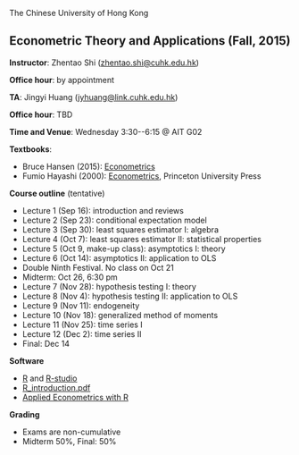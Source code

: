 The Chinese University of Hong Kong
## Econometric Theory and Applications (Fall, 2015)

**Instructor**: Zhentao Shi (zhentao.shi@cuhk.edu.hk)

**Office hour**: by appointment

**TA**: Jingyi Huang (jyhuang@link.cuhk.edu.hk)

**Office hour**: TBD

**Time and Venue**: Wednesday 3:30--6:15 @ AIT G02

**Textbooks**: 

* Bruce Hansen (2015): [Econometrics](http://www.ssc.wisc.edu/~bhansen/econometrics/)
* Fumio Hayashi (2000): [Econometrics](http://press.princeton.edu/titles/6946.html), Princeton University Press


**Course outline** (tentative)

* Lecture 1 (Sep 16): introduction and reviews
* Lecture 2 (Sep 23): conditional expectation model
* Lecture 3 (Sep 30): least squares estimator I: algebra
* Lecture 4 (Oct 7): least squares estimator II: statistical properties
* Lecture 5 (Oct 9, make-up class): asymptotics I: theory
* Lecture 6 (Oct 14): asymptotics II: application to OLS
* Double Ninth Festival. No class on Oct 21
* Midterm: Oct 26, 6:30 pm
* Lecture 7 (Nov 28):  hypothesis testing I: theory
* Lecture 8 (Nov 4): hypothesis testing II: application to OLS
* Lecture 9 (Nov 11): endogeneity
* Lecture 10 (Nov 18): generalized method of moments
* Lecture 11 (Nov 25): time series I
* Lecture 12 (Dec 2): time series II
* Final: Dec 14



**Software**

* [R](http://www.r-project.org/) and [R-studio](http://www.rstudio.com/)
* [R_introduction.pdf](http://cran.r-project.org/doc/manuals/R-intro.pdf)
* [Applied Econometrics with R](http://www.springer.com/us/book/9780387773162)

**Grading**

* Exams are non-cumulative
* Midterm 50%, Final: 50%